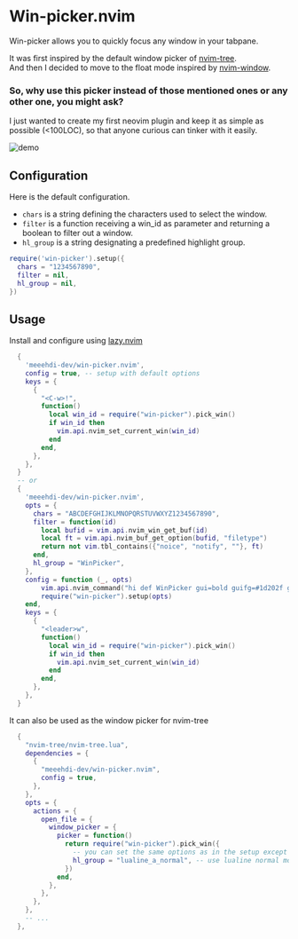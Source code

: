 # Win-picker.nvim

Win-picker allows you to quickly focus any window in your tabpane.

It was first inspired by the default window picker of [nvim-tree](https://github.com/nvim-tree/nvim-tree.lua).  
And then I decided to move to the float mode inspired by [nvim-window](https://github.com/yorickpeterse/nvim-window).

### So, why use this picker instead of those mentioned ones or any other one, you might ask?  
I just wanted to create my first neovim plugin and keep it as simple as possible (<100LOC), so that anyone curious can tinker with it easily.

![demo](https://github.com/meeehdi-dev/win-picker.nvim/assets/3422399/baa59c56-c6a5-49df-882b-a9afc708df4e)

## Configuration

Here is the default configuration.

- `chars` is a string defining the characters used to select the window.
- `filter` is a function receiving a win_id as parameter and returning a boolean to filter out a window.
- `hl_group` is a string designating a predefined highlight group.

```lua
require('win-picker').setup({
  chars = "1234567890",
  filter = nil,
  hl_group = nil,
})
```

## Usage

Install and configure using [lazy.nvim](https://github.com/folke/lazy.nvim)
```lua
  {
    'meeehdi-dev/win-picker.nvim',
    config = true, -- setup with default options
    keys = {
      {
        "<C-w>!",
        function()
          local win_id = require("win-picker").pick_win()
          if win_id then
            vim.api.nvim_set_current_win(win_id)
          end
        end,
      },
    },
  }
  -- or
  {
    'meeehdi-dev/win-picker.nvim',
    opts = {
      chars = "ABCDEFGHIJKLMNOPQRSTUVWXYZ1234567890",
      filter = function(id)
        local bufid = vim.api.nvim_win_get_buf(id)
        local ft = vim.api.nvim_buf_get_option(bufid, "filetype")
        return not vim.tbl_contains({"noice", "notify", ""}, ft)
      end,
      hl_group = "WinPicker",
    },
    config = function (_, opts)
        vim.api.nvim_command("hi def WinPicker gui=bold guifg=#1d202f guibg=#7aa2f7")
        require("win-picker").setup(opts)
    end,
    keys = {
      {
        "<leader>w",
        function()
          local win_id = require("win-picker").pick_win()
          if win_id then
            vim.api.nvim_set_current_win(win_id)
          end
        end,
      },
    },
  }
```

It can also be used as the window picker for nvim-tree
```lua
  {
    "nvim-tree/nvim-tree.lua",
    dependencies = {
      {
        "meeehdi-dev/win-picker.nvim",
        config = true,
      },
    },
    opts = {
      actions = {
        open_file = {
          window_picker = {
            picker = function()
              return require("win-picker").pick_win({
                -- you can set the same options as in the setup except for `hl`
                hl_group = "lualine_a_normal", -- use lualine normal mode hl group
              })
            end,
          },
        },
      },
    },
    -- ...
  },
```

